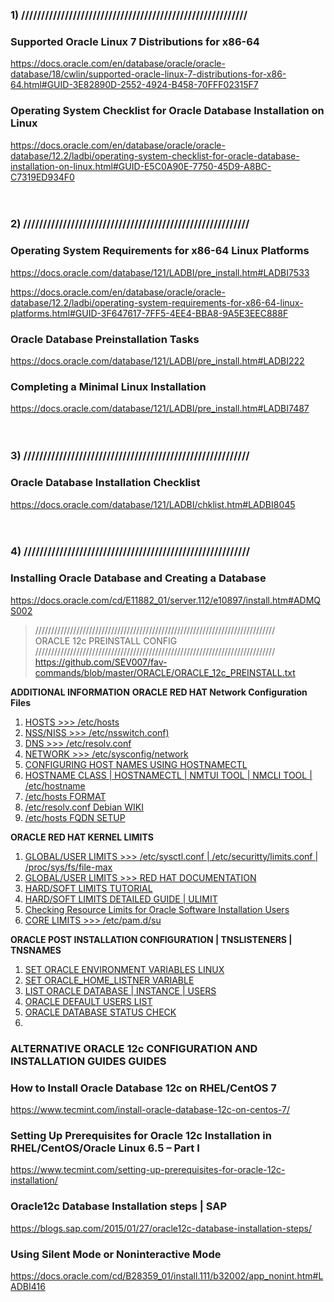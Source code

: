 ### 1) /////////////////////////////////////////////////////////
### Supported Oracle Linux 7 Distributions for x86-64

https://docs.oracle.com/en/database/oracle/oracle-database/18/cwlin/supported-oracle-linux-7-distributions-for-x86-64.html#GUID-3E82890D-2552-4924-B458-70FFF02315F7

### Operating System Checklist for Oracle Database Installation on Linux

https://docs.oracle.com/en/database/oracle/oracle-database/12.2/ladbi/operating-system-checklist-for-oracle-database-installation-on-linux.html#GUID-E5C0A90E-7750-45D9-A8BC-C7319ED934F0
<br />
<br />
<br />

### 2) /////////////////////////////////////////////////////////
### Operating System Requirements for x86-64 Linux Platforms

https://docs.oracle.com/database/121/LADBI/pre_install.htm#LADBI7533

https://docs.oracle.com/en/database/oracle/oracle-database/12.2/ladbi/operating-system-requirements-for-x86-64-linux-platforms.html#GUID-3F647617-7FF5-4EE4-BBA8-9A5E3EEC888F

### Oracle Database Preinstallation Tasks

https://docs.oracle.com/database/121/LADBI/pre_install.htm#LADBI222

### Completing a Minimal Linux Installation

https://docs.oracle.com/database/121/LADBI/pre_install.htm#LADBI7487
<br />
<br />
<br />

### 3) /////////////////////////////////////////////////////////
### Oracle Database Installation Checklist

https://docs.oracle.com/database/121/LADBI/chklist.htm#LADBI8045
<br />
<br />
<br />

### 4) /////////////////////////////////////////////////////////
### Installing Oracle Database and Creating a Database

https://docs.oracle.com/cd/E11882_01/server.112/e10897/install.htm#ADMQS002

> ////////////////////////////////////////////////////////////////////////////<br />
> ORACLE 12c PREINSTALL CONFIG<br />
> ////////////////////////////////////////////////////////////////////////////<br />
> https://github.com/SEV007/fav-commands/blob/master/ORACLE/ORACLE_12c_PREINSTALL.txt

**ADDITIONAL INFORMATION**
**ORACLE RED HAT Network Configuration Files**
1. [HOSTS >>> /etc/hosts](https://docs.oracle.com/cd/E52668_01/E54669/html/ol7-s2-netconf.html)
2. [NSS/NISS >>> /etc/nsswitch.conf)](https://docs.oracle.com/cd/E52668_01/E54669/html/ol7-s2-netconf.html)
3. [DNS >>> /etc/resolv.conf](https://docs.oracle.com/cd/E52668_01/E54669/html/ol7-s4-netconf.html)
4. [NETWORK >>> /etc/sysconfig/network](https://docs.oracle.com/cd/E52668_01/E54669/html/ol7-s5-netconf.html)
5. [CONFIGURING HOST NAMES USING HOSTNAMECTL](https://access.redhat.com/documentation/en-us/red_hat_enterprise_linux/7/html/networking_guide/sec_configuring_host_names_using_hostnamectl)
6. [HOSTNAME CLASS | HOSTNAMECTL | NMTUI TOOL | NMCLI TOOL | /etc/hostname](https://www.itzgeek.com/how-tos/linux/centos-how-tos/change-hostname-in-centos-7-rhel-7.html)
7. [/etc/hosts FORMAT](https://unix.stackexchange.com/questions/13046/format-of-etc-hosts-on-linux-different-from-windows)
8. [/etc/resolv.conf Debian WIKI](https://wiki.debian.org/resolv.conf)
9. [/etc/hosts FQDN SETUP](https://kerneltalks.com/howto/how-to-setup-domain-name-in-linux-server/)

**ORACLE RED HAT KERNEL LIMITS**
1. [GLOBAL/USER LIMITS >>> /etc/sysctl.conf | /etc/securitty/limits.conf | /proc/sys/fs/file-max](https://stijn.tintel.eu/blog/2007/05/04/changing-the-maximum-number-of-open-file-descriptors)
2. [GLOBAL/USER LIMITS >>> RED HAT DOCUMENTATION](https://access.redhat.com/documentation/en-us/red_hat_enterprise_linux/5/html/tuning_and_optimizing_red_hat_enterprise_linux_for_oracle_9i_and_10g_databases/sect-oracle_9i_and_10g_tuning_guide-setting_shell_limits_for_the_oracle_user-limiting_maximum_number_of_processes_available_for_the_oracle_user)
3. [HARD/SOFT LIMITS TUTORIAL](http://geekswing.com/geek/quickie-tutorial-ulimit-soft-limits-hard-limits-soft-stack-hard-stack/)
4. [HARD/SOFT LIMITS DETAILED GUIDE | ULIMIT](https://lzone.de/cheat-sheet/ulimit)
5. [Checking Resource Limits for Oracle Software Installation Users](https://docs.oracle.com/en/database/oracle/oracle-database/12.2/ladbi/checking-resource-limits-for-oracle-software-installation-users.html#GUID-293874BD-8069-470F-BEBF-A77C06618D5A)
6. [CORE LIMITS >>> /etc/pam.d/su](https://stackoverflow.com/questions/24180048/linux-limits-conf-not-working)

**ORACLE POST INSTALLATION CONFIGURATION | TNSLISTENERS | TNSNAMES**
1. [SET ORACLE ENVIRONMENT VARIABLES LINUX](https://www.ibm.com/support/knowledgecenter/en/SSFUEU_7.3.0/com.ibm.swg.ba.cognos.op_installation_guide.7.3.0.doc/t_camphor_setting_environment_variables_ora.html)
2. [SET ORACLE_HOME_LISTNER VARIABLE](http://logic.edchen.org/how-to-resolve-oracle_home_listner-is-not-set-unable-to-auto-start-oracle-net-listener/)
3. [LIST ORACLE DATABASE | INSTANCE | USERS](https://www.codeproject.com/Questions/356587/How-to-list-all-database-names-in-Oracle)
4. [ORACLE DEFAULT USERS LIST](https://docs.oracle.com/cd/B19306_01/install.102/b15660/rev_precon_db.htm#BABJCEDE)
5. [ORACLE DATABASE STATUS CHECK](https://hnawri.wordpress.com/2007/05/04/how-to-check-your-oracle-database-status-whether-running-properly-or-not/)
6. []()

### ALTERNATIVE ORACLE 12c CONFIGURATION AND INSTALLATION GUIDES GUIDES
### How to Install Oracle Database 12c on RHEL/CentOS 7

https://www.tecmint.com/install-oracle-database-12c-on-centos-7/

### Setting Up Prerequisites for Oracle 12c Installation in RHEL/CentOS/Oracle Linux 6.5 – Part I

https://www.tecmint.com/setting-up-prerequisites-for-oracle-12c-installation/

### Oracle12c Database Installation steps | SAP

https://blogs.sap.com/2015/01/27/oracle12c-database-installation-steps/

### Using Silent Mode or Noninteractive Mode

https://docs.oracle.com/cd/B28359_01/install.111/b32002/app_nonint.htm#LADBI416

